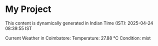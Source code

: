 # My Project

This content is dynamically generated in Indian Time (IST): 2025-04-24 08:39:55 IST


Current Weather in Coimbatore:
Temperature: 27.88 °C
Condition: mist
